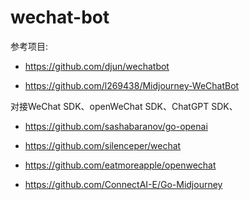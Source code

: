 # wechat-bot

参考项目:

* https://github.com/djun/wechatbot

* https://github.com/l269438/Midjourney-WeChatBot

对接WeChat SDK、openWeChat SDK、ChatGPT SDK、

* https://github.com/sashabaranov/go-openai

* https://github.com/silenceper/wechat

* https://github.com/eatmoreapple/openwechat

* https://github.com/ConnectAI-E/Go-Midjourney